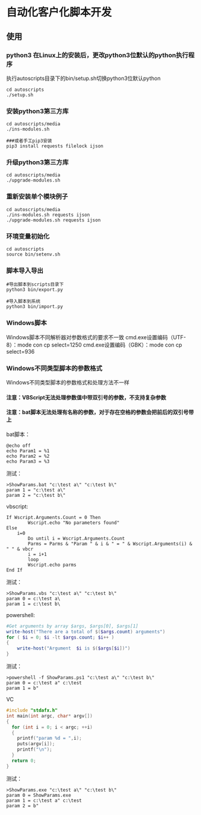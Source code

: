 # 自动化客户化脚本开发

## 使用
### python3 在Linux上的安装后，更改python3位默认的python执行程序
执行autoscripts目录下的bin/setup.sh切换python3位默认python
```shell
cd autoscripts
./setup.sh
```

### 安装python3第三方库
```
cd autoscripts/media
./ins-modules.sh

###或者手工pip3安装
pip3 install requests filelock ijson
```
### 升级python3第三方库
```
cd autoscripts/media
./upgrade-modules.sh
```
### 重新安装单个模块例子
```
cd autoscripts/media
./ins-modules.sh requests ijson
./upgrade-modules.sh requests ijson
```

### 环境变量初始化
```
cd autoscripts
source bin/setenv.sh
```

### 脚本导入导出
```
#导出脚本到scripts目录下
python3 bin/export.py

#导入脚本到系统
python3 bin/import.py
```

### Windows脚本
Windows脚本不同解析器对参数格式的要求不一致
cmd.exe设置编码（UTF-8）：mode con cp select=1250
cmd.exe设置编码（GBK）：mode con cp select=936

### Windows不同类型脚本的参数格式
Windows不同类型脚本的参数格式和处理方法不一样
#### 注意：VBScript无法处理参数值中带双引号的参数，不支持复杂参数
#### 注意：bat脚本无法处理有名称的参数，对于存在空格的参数会把前后的双引号带上

bat脚本：
```
@echo off
echo Param1 = %1
echo Param2 = %2
echo Param3 = %3
```
测试：
```
>ShowParams.bat "c:\test a\" "c:\test b\"
param 1 = "c:\test a\"
param 2 = "c:\test b\"
```

vbscript:
```vbscript
If Wscript.Arguments.Count = 0 Then
        Wscript.echo "No parameters found"
Else
    i=0
        Do until i = Wscript.Arguments.Count
        Parms = Parms & "Param " & i & " = " & Wscript.Arguments(i) & " " & vbcr
        i = i+1
        loop
        Wscript.echo parms
End If
```

测试：
```
>ShowParams.vbs "c:\test a\" "c:\test b\"
param 0 = c:\test a\
param 1 = c:\test b\
```

powershell:
```powershell
#Get arguments by array $args, $args[0], $args[1]
write-host("There are a total of $($args.count) arguments")
for ( $i = 0; $i -lt $args.count; $i++ ) 
{
    write-host("Argument  $i is $($args[$i])")
} 
```

测试：
```
>powershell -f ShowParams.ps1 "c:\test a\" "c:\test b\"
param 0 = c:\test a" c:\test
param 1 = b"
```

VC
```c
#include "stdafx.h"
int main(int argc, char* argv[])
{
  for (int i = 0; i < argc; ++i)
  {
    printf("param %d = ",i);
    puts(argv[i]);
    printf("\n");
  }
  return 0;
}
```

测试：
```
>ShowParams.exe "c:\test a\" "c:\test b\"
param 0 = ShowParams.exe
param 1 = c:\test a" c:\test
param 2 = b"
```
